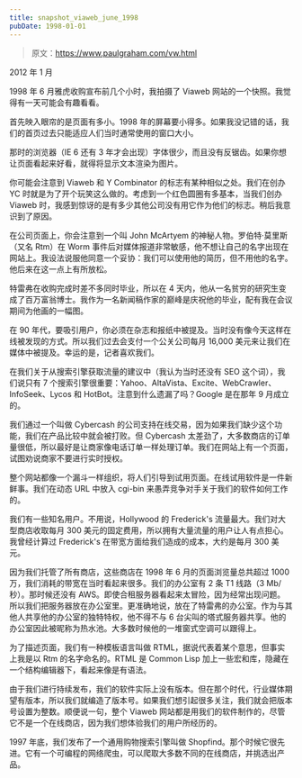 ```yaml
---
title: snapshot_viaweb_june_1998
pubDate: 1998-01-01
---
```


> 原文：https://www.paulgraham.com/vw.html 

            
2012 年 1 月

1998 年 6 月雅虎收购宣布前几个小时，我拍摄了 Viaweb 网站的一个快照。我觉得有一天可能会有趣看看。

首先映入眼帘的是页面有多小。1998 年的屏幕要小得多。如果我没记错的话，我们的首页过去只能适应人们当时通常使用的窗口大小。

那时的浏览器（IE 6 还有 3 年才会出现）字体很少，而且没有反锯齿。如果你想让页面看起来好看，就得将显示文本渲染为图片。

你可能会注意到 Viaweb 和 Y Combinator 的标志有某种相似之处。我们在创办 YC 时就是为了开个玩笑这么做的。考虑到一个红色圆圈有多基本，当我们创办 Viaweb 时，我感到惊讶的是有多少其他公司没有用它作为他们的标志。稍后我意识到了原因。

在公司页面上，你会注意到一个叫 John McArtyem 的神秘人物。罗伯特·莫里斯（又名 Rtm）在 Worm 事件后对媒体报道非常敏感，他不想让自己的名字出现在网站上。我设法说服他同意一个妥协：我们可以使用他的简历，但不用他的名字。他后来在这一点上有所放松。

特雷弗在收购完成时差不多同时毕业，所以在 4 天内，他从一名贫穷的研究生变成了百万富翁博士。我作为一名新闻稿作家的巅峰是庆祝他的毕业，配有我在会议期间为他画的一幅图。

在 90 年代，要吸引用户，你必须在杂志和报纸中被提及。当时没有像今天这样在线被发现的方式。所以我们过去会支付一个公关公司每月 16,000 美元来让我们在媒体中被提及。幸运的是，记者喜欢我们。

在我们关于从搜索引擎获取流量的建议中（我认为当时还没有 SEO 这个词），我们说只有 7 个搜索引擎很重要：Yahoo、AltaVista、Excite、WebCrawler、InfoSeek、Lycos 和 HotBot。注意到什么遗漏了吗？Google 是在那年 9 月成立的。

我们通过一个叫做 Cybercash 的公司支持在线交易，因为如果我们缺少这个功能，我们在产品比较中就会被打败。但 Cybercash 太差劲了，大多数商店的订单量很低，所以最好是让商家像电话订单一样处理订单。我们在网站上有一个页面，试图劝说商家不要进行实时授权。

整个网站都像一个漏斗一样组织，将人们引导到试用页面。在线试用软件是一件新鲜事。我们在动态 URL 中放入 cgi-bin 来愚弄竞争对手关于我们的软件如何工作的。

我们有一些知名用户。不用说，Hollywood 的 Frederick's 流量最大。我们对大型商店收取每月 300 美元的固定费用，所以拥有大量流量的用户让人有点担心。我曾经计算过 Frederick's 在带宽方面给我们造成的成本，大约是每月 300 美元。

因为我们托管了所有商店，这些商店在 1998 年 6 月的页面浏览量总共超过 1000 万，我们消耗的带宽在当时看起来很多。我们的办公室有 2 条 T1 线路（3 Mb/秒）。那时候还没有 AWS。即使合租服务器看起来太冒险，因为经常出现问题。所以我们把服务器放在办公室里。更准确地说，放在了特雷弗的办公室。作为与其他人共享他的办公室的独特特权，他不得不与 6 台尖叫的塔式服务器共享。他的办公室因此被昵称为热水池。大多数时候他的一堆窗式空调可以跟得上。

为了描述页面，我们有一种模板语言叫做 RTML，据说代表着某个意思，但事实上我是以 Rtm 的名字命名的。RTML 是 Common Lisp 加上一些宏和库，隐藏在一个结构编辑器下，看起来像是有语法。

由于我们进行持续发布，我们的软件实际上没有版本。但在那个时代，行业媒体期望有版本，所以我们就编造了版本号。如果我们想引起很多关注，我们就会把版本号设置为整数。顺便说一句，整个 Viaweb 网站都是用我们的软件制作的，尽管它不是一个在线商店，因为我们想体验我们的用户所经历的。

1997 年底，我们发布了一个通用购物搜索引擎叫做 Shopfind。那个时候它很先进。它有一个可编程的网络爬虫，可以爬取大多数不同的在线商店，并挑选出产品。
